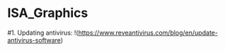 # ISA_Graphics
#1. Updating antivirus:
!(https://www.reveantivirus.com/blog/en/update-antivirus-software)

